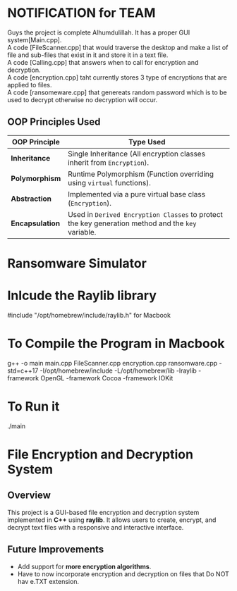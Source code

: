 # NOTIFICATION for TEAM
Guys the project is complete Alhumdulillah.
It has a proper GUI system[Main.cpp].<br>A code [FileScanner.cpp] that would traverse the desktop and make a list of file and sub-files that exist in it and store it in a text file.<br>A code [Calling.cpp] that answers when to call for encryption and decryption.<br>A code [encryption.cpp] taht currently stores 3 type of encryptions that are applied to files.<br>A code [ransomeware.cpp] that genereats random password which is to be used to decrypt otherwise no decryption will occur.

## OOP Principles Used

| OOP Principle   | Type Used |
|----------------|-----------|
| **Inheritance** | Single Inheritance (All encryption classes inherit from `Encryption`). |
| **Polymorphism** | Runtime Polymorphism (Function overriding using `virtual` functions). |
| **Abstraction** | Implemented via a pure virtual base class (`Encryption`). |
| **Encapsulation** | Used in `Derived Encryption Classes` to protect the key generation method and the `key` variable. |


# Ransomware Simulator

# Inlcude the Raylib library
#include "/opt/homebrew/include/raylib.h"  for Macbook

# To Compile the Program in Macbook
g++ -o main main.cpp FileScanner.cpp encryption.cpp ransomware.cpp -std=c++17 -I/opt/homebrew/include -L/opt/homebrew/lib -lraylib -framework OpenGL -framework Cocoa -framework IOKit

#  To Run it
./main

# File Encryption and Decryption System

## Overview
This project is a GUI-based file encryption and decryption system implemented in **C++** using **raylib**. It allows users to create, encrypt, and decrypt text files with a responsive and interactive interface.

## Future Improvements
- Add support for **more encryption algorithms**.
- Have to now incorporate encryption and decryption on files that Do NOT hav e.TXT extension.
